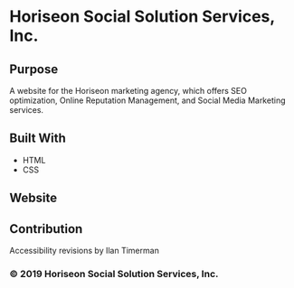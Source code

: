 # Horiseon Social Solution Services, Inc.

## Purpose
A website for the Horiseon marketing agency, which offers SEO optimization, Online Reputation Management, and Social Media Marketing services. 

## Built With
* HTML
* CSS

## Website


## Contribution
Accessibility revisions by Ilan Timerman

### ©️ 2019 Horiseon Social Solution Services, Inc.

